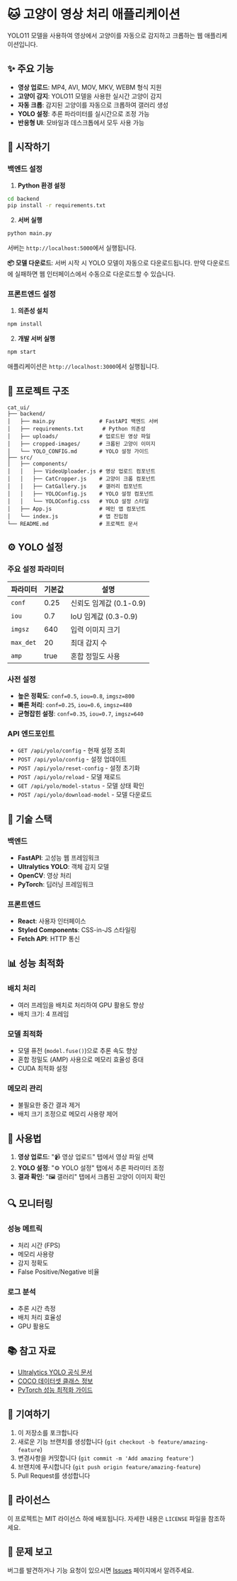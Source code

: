 # 🐱 고양이 영상 처리 애플리케이션

YOLO11 모델을 사용하여 영상에서 고양이를 자동으로 감지하고 크롭하는 웹 애플리케이션입니다.

## ✨ 주요 기능

- **영상 업로드**: MP4, AVI, MOV, MKV, WEBM 형식 지원
- **고양이 감지**: YOLO11 모델을 사용한 실시간 고양이 감지
- **자동 크롭**: 감지된 고양이를 자동으로 크롭하여 갤러리 생성
- **YOLO 설정**: 추론 파라미터를 실시간으로 조정 가능
- **반응형 UI**: 모바일과 데스크톱에서 모두 사용 가능

## 🚀 시작하기

### 백엔드 설정

1. **Python 환경 설정**
```bash
cd backend
pip install -r requirements.txt
```

2. **서버 실행**
```bash
python main.py
```

서버는 `http://localhost:5000`에서 실행됩니다.

**📦 모델 다운로드**: 서버 시작 시 YOLO 모델이 자동으로 다운로드됩니다. 만약 다운로드에 실패하면 웹 인터페이스에서 수동으로 다운로드할 수 있습니다.

### 프론트엔드 설정

1. **의존성 설치**
```bash
npm install
```

2. **개발 서버 실행**
```bash
npm start
```

애플리케이션은 `http://localhost:3000`에서 실행됩니다.

## 📁 프로젝트 구조

```
cat_ui/
├── backend/
│   ├── main.py              # FastAPI 백엔드 서버
│   ├── requirements.txt      # Python 의존성
│   ├── uploads/             # 업로드된 영상 파일
│   ├── cropped-images/      # 크롭된 고양이 이미지
│   └── YOLO_CONFIG.md       # YOLO 설정 가이드
├── src/
│   ├── components/
│   │   ├── VideoUploader.js # 영상 업로드 컴포넌트
│   │   ├── CatCropper.js    # 고양이 크롭 컴포넌트
│   │   ├── CatGallery.js    # 갤러리 컴포넌트
│   │   ├── YOLOConfig.js    # YOLO 설정 컴포넌트
│   │   └── YOLOConfig.css   # YOLO 설정 스타일
│   ├── App.js               # 메인 앱 컴포넌트
│   └── index.js             # 앱 진입점
└── README.md                # 프로젝트 문서
```

## ⚙️ YOLO 설정

### 주요 설정 파라미터

| 파라미터 | 기본값 | 설명 |
|---------|--------|------|
| `conf` | 0.25 | 신뢰도 임계값 (0.1-0.9) |
| `iou` | 0.7 | IoU 임계값 (0.3-0.9) |
| `imgsz` | 640 | 입력 이미지 크기 |
| `max_det` | 20 | 최대 감지 수 |
| `amp` | true | 혼합 정밀도 사용 |

### 사전 설정

- **높은 정확도**: `conf=0.5`, `iou=0.8`, `imgsz=800`
- **빠른 처리**: `conf=0.25`, `iou=0.6`, `imgsz=480`
- **균형잡힌 설정**: `conf=0.35`, `iou=0.7`, `imgsz=640`

### API 엔드포인트

- `GET /api/yolo/config` - 현재 설정 조회
- `POST /api/yolo/config` - 설정 업데이트
- `POST /api/yolo/reset-config` - 설정 초기화
- `POST /api/yolo/reload` - 모델 재로드
- `GET /api/yolo/model-status` - 모델 상태 확인
- `POST /api/yolo/download-model` - 모델 다운로드

## 🔧 기술 스택

### 백엔드
- **FastAPI**: 고성능 웹 프레임워크
- **Ultralytics YOLO**: 객체 감지 모델
- **OpenCV**: 영상 처리
- **PyTorch**: 딥러닝 프레임워크

### 프론트엔드
- **React**: 사용자 인터페이스
- **Styled Components**: CSS-in-JS 스타일링
- **Fetch API**: HTTP 통신

## 📊 성능 최적화

### 배치 처리
- 여러 프레임을 배치로 처리하여 GPU 활용도 향상
- 배치 크기: 4 프레임

### 모델 최적화
- 모델 퓨전 (`model.fuse()`)으로 추론 속도 향상
- 혼합 정밀도 (AMP) 사용으로 메모리 효율성 증대
- CUDA 최적화 설정

### 메모리 관리
- 불필요한 중간 결과 제거
- 배치 크기 조정으로 메모리 사용량 제어

## 🎯 사용법

1. **영상 업로드**: "📹 영상 업로드" 탭에서 영상 파일 선택
2. **YOLO 설정**: "⚙️ YOLO 설정" 탭에서 추론 파라미터 조정
3. **결과 확인**: "🖼️ 갤러리" 탭에서 크롭된 고양이 이미지 확인

## 🔍 모니터링

### 성능 메트릭
- 처리 시간 (FPS)
- 메모리 사용량
- 감지 정확도
- False Positive/Negative 비율

### 로그 분석
- 추론 시간 측정
- 배치 처리 효율성
- GPU 활용도

## 📚 참고 자료

- [Ultralytics YOLO 공식 문서](https://docs.ultralytics.com/ko/usage/cfg/)
- [COCO 데이터셋 클래스 정보](https://cocodataset.org/#explore)
- [PyTorch 성능 최적화 가이드](https://pytorch.org/tutorials/recipes/recipes/tuning_guide.html)

## 🤝 기여하기

1. 이 저장소를 포크합니다
2. 새로운 기능 브랜치를 생성합니다 (`git checkout -b feature/amazing-feature`)
3. 변경사항을 커밋합니다 (`git commit -m 'Add amazing feature'`)
4. 브랜치에 푸시합니다 (`git push origin feature/amazing-feature`)
5. Pull Request를 생성합니다

## 📄 라이선스

이 프로젝트는 MIT 라이선스 하에 배포됩니다. 자세한 내용은 `LICENSE` 파일을 참조하세요.

## 🐛 문제 보고

버그를 발견하거나 기능 요청이 있으시면 [Issues](https://github.com/your-username/cat_ui/issues) 페이지에서 알려주세요. 